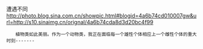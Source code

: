 遭遇不同
http://photo.blog.sina.com.cn/showpic.html#blogid=4a6b74cd010007gw&url=http://s10.sinaimg.cn/orignal/4a6b74cda8d3d20bc4f99
 
    　　植物类如此美丽。作为一个动物类，我正在面临每一个雄性个体相应上一个雌性个体的重大时刻-------
  
